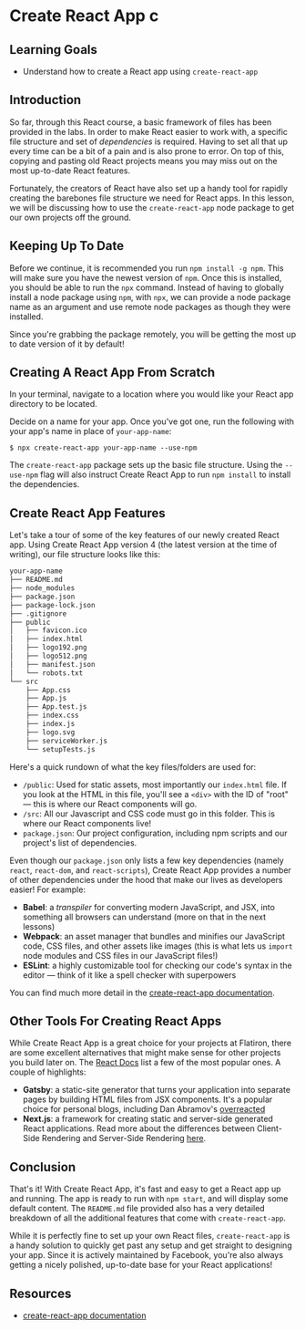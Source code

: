# Create React App c

## Learning Goals

- Understand how to create a React app using `create-react-app`

## Introduction

So far, through this React course, a basic framework of files has been provided
in the labs. In order to make React easier to work with, a specific file
structure and set of _dependencies_ is required. Having to set all
that up every time can be a bit of a pain and is also prone to error. On top of
this, copying and pasting old React projects means you may miss out on the most
up-to-date React features.

Fortunately, the creators of React have also set up a handy tool for rapidly
creating the barebones file structure we need for React apps. In this lesson, we
will be discussing how to use the `create-react-app` node package to get our own
projects off the ground.

## Keeping Up To Date

Before we continue, it is recommended you run `npm install -g npm`. This will
make sure you have the newest version of `npm`. Once this is installed, you
should be able to run the `npx` command. Instead of having to globally install a
node package using `npm`, with `npx`, we can provide a node package name as an
argument and use remote node packages as though they were installed.

Since you're grabbing the package remotely, you will be getting the most up to
date version of it by default!

## Creating A React App From Scratch

In your terminal, navigate to a location where you would like your React app
directory to be located.

Decide on a name for your app. Once you've got one, run the following with your
app's name in place of `your-app-name`:

```console
$ npx create-react-app your-app-name --use-npm
```

The `create-react-app` package sets up the basic file structure. Using the
`--use-npm` flag will also instruct Create React App to run `npm install` to
install the dependencies.

## Create React App Features

Let's take a tour of some of the key features of our newly created React app.
Using Create React App version 4 (the latest version at the time of writing),
our file structure looks like this:

```txt
your-app-name
├── README.md
├── node_modules
├── package.json
├── package-lock.json
├── .gitignore
├── public
│   ├── favicon.ico
│   ├── index.html
│   ├── logo192.png
│   ├── logo512.png
│   ├── manifest.json
│   └── robots.txt
└── src
    ├── App.css
    ├── App.js
    ├── App.test.js
    ├── index.css
    ├── index.js
    ├── logo.svg
    ├── serviceWorker.js
    └── setupTests.js
```

Here's a quick rundown of what the key files/folders are used for:

- `/public`: Used for static assets, most importantly our `index.html` file. If
  you look at the HTML in this file, you'll see a `<div>` with the ID of "root"
  — this is where our React components will go.
- `/src`: All our Javascript and CSS code must go in this folder. This is where
  our React components live!
- `package.json`: Our project configuration, including npm scripts and our
  project's list of dependencies.

Even though our `package.json` only lists a few key dependencies (namely
`react`, `react-dom`, and `react-scripts`), Create React App provides a number
of other dependencies under the hood that make our lives as developers easier!
For example:

- **Babel**: a _transpiler_ for converting modern JavaScript, and JSX, into
  something all browsers can understand (more on that in the next lessons)
- **Webpack**: an asset manager that bundles and minifies our JavaScript code,
  CSS files, and other assets like images (this is what lets us `import` node
  modules and CSS files in our JavaScript files!)
- **ESLint**: a highly customizable tool for checking our code's syntax in the
  editor — think of it like a spell checker with superpowers

You can find much more detail in the [create-react-app documentation][].

## Other Tools For Creating React Apps

While Create React App is a great choice for your projects at Flatiron, there
are some excellent alternatives that might make sense for other projects you
build later on. The [React Docs][react-docs-create] list a few of the most
popular ones. A couple of highlights:

- **Gatsby**: a static-site generator that turns your application into separate
  pages by building HTML files from JSX components. It's a popular choice for
  personal blogs, including Dan Abramov's
  [overreacted][]
- **Next.js**: a framework for creating static and server-side generated React
  applications. Read more about the differences between Client-Side Rendering
  and Server-Side Rendering [here][csr-ssr].

## Conclusion

That's it! With Create React App, it's fast and easy to get a React app up and
running. The app is ready to run with `npm start`, and will display some default
content. The `README.md` file provided also has a very detailed breakdown of all
the additional features that come with `create-react-app`.

While it is perfectly fine to set up your own React files, `create-react-app` is
a handy solution to quickly get past any setup and get straight to designing
your app. Since it is actively maintained by Facebook, you're also always
getting a nicely polished, up-to-date base for your React applications!

## Resources

- [create-react-app documentation][]

[create-react-app documentation]: https://create-react-app.dev/
[react-docs-create]: https://reactjs.org/docs/create-a-new-react-app.html
[overreacted]: https://github.com/gaearon/overreacted.io
[csr-ssr]: https://developers.google.com/web/updates/2019/02/rendering-on-the-web
